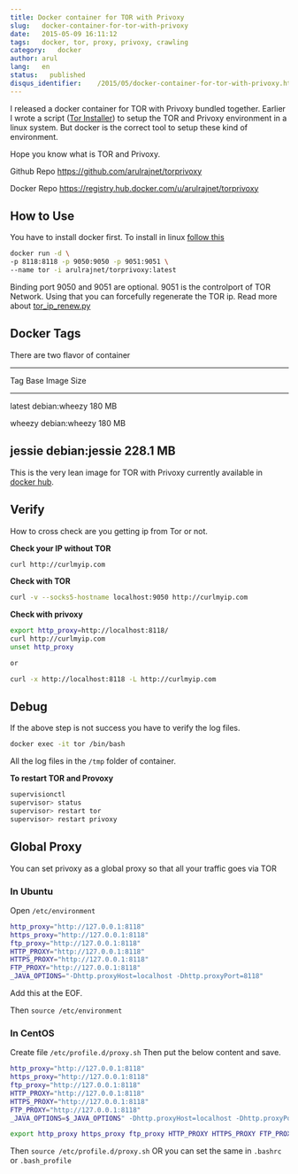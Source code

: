 ```yaml
---
title: Docker container for TOR with Privoxy
slug:   docker-container-for-tor-with-privoxy
date:   2015-05-09 16:11:12
tags:   docker, tor, proxy, privoxy, crawling
category:   docker
author: arul
lang:   en
status:   published
disqus_identifier:    /2015/05/docker-container-for-tor-with-privoxy.html
---
```


I released a docker container for TOR with Privoxy bundled together.
Earlier I wrote a script ([Tor
Installer](https://github.com/arulrajnet/operationalscripts/blob/master/tools/tor_installer.py))
to setup the TOR and Privoxy environment in a linux system. But docker
is the correct tool to setup these kind of environment.

Hope you know what is TOR and Privoxy.

Github Repo <https://github.com/arulrajnet/torprivoxy>

Docker Repo <https://registry.hub.docker.com/u/arulrajnet/torprivoxy>

## How to Use

You have to install docker first. To install in linux [follow
this](https://docs.docker.com/installation/ubuntulinux/#installing-docker-on-ubuntu)

``` bash
docker run -d \
-p 8118:8118 -p 9050:9050 -p 9051:9051 \
--name tor -i arulrajnet/torprivoxy:latest
```

Binding port 9050 and 9051 are optional. 9051 is the controlport of TOR
Network. Using that you can forcefully regenerate the TOR ip. Read more
about
[tor_ip_renew.py](https://gist.github.com/arulrajnet/9df385cdb70d8a945686)

## Docker Tags

There are two flavor of container

  -----------------------------------
  Tag      Base Image      Size
  -------- --------------- ----------
  latest   debian:wheezy   180 MB

  wheezy   debian:wheezy   180 MB

  jessie   debian:jessie   228.1 MB
  -----------------------------------

This is the very lean image for TOR with Privoxy currently available in
[docker hub](https://registry.hub.docker.com/u/arulrajnet/torprivoxy).

## Verify

How to cross check are you getting ip from Tor or not.

**Check your IP without TOR**

``` bash
curl http://curlmyip.com
```

**Check with TOR**

``` bash
curl -v --socks5-hostname localhost:9050 http://curlmyip.com
```

**Check with privoxy**

``` bash
export http_proxy=http://localhost:8118/
curl http://curlmyip.com
unset http_proxy

or

curl -x http://localhost:8118 -L http://curlmyip.com
```

## Debug

If the above step is not success you have to verify the log files.

``` bash
docker exec -it tor /bin/bash
```

All the log files in the `/tmp` folder of container.

**To restart TOR and Provoxy**

``` bash
supervisionctl
supervisor> status
supervisor> restart tor
supervisor> restart privoxy
```

## Global Proxy

You can set privoxy as a global proxy so that all your traffic goes via
TOR

### In Ubuntu

Open `/etc/environment`

``` bash
http_proxy="http://127.0.0.1:8118"
https_proxy="http://127.0.0.1:8118"
ftp_proxy="http://127.0.0.1:8118"
HTTP_PROXY="http://127.0.0.1:8118"
HTTPS_PROXY="http://127.0.0.1:8118"
FTP_PROXY="http://127.0.0.1:8118"
_JAVA_OPTIONS="-Dhttp.proxyHost=localhost -Dhttp.proxyPort=8118"
```

Add this at the EOF.

Then `source /etc/environment`

### In CentOS

Create file `/etc/profile.d/proxy.sh` Then put the below content and
save.

``` bash
http_proxy="http://127.0.0.1:8118"
https_proxy="http://127.0.0.1:8118"
ftp_proxy="http://127.0.0.1:8118"
HTTP_PROXY="http://127.0.0.1:8118"
HTTPS_PROXY="http://127.0.0.1:8118"
FTP_PROXY="http://127.0.0.1:8118"
_JAVA_OPTIONS=$_JAVA_OPTIONS" -Dhttp.proxyHost=localhost -Dhttp.proxyPort=8118"

export http_proxy https_proxy ftp_proxy HTTP_PROXY HTTPS_PROXY FTP_PROXY _JAVA_OPTIONS
```

Then `source /etc/profile.d/proxy.sh` OR you can set the same in
`.bashrc` or `.bash_profile`
